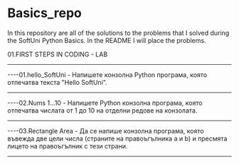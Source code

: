 # Basics_repo
In this repository are all of the solutions to the problems that I solved during the SoftUni Python Basics.
In the README I will place the problems.

01.FIRST STEPS IN CODING - LAB
___________________________________________________________________________________________________________________________
----01.hello_SoftUni - Напишете конзолна Python програма, която отпечатва текста "Hello SoftUni".
___________________________________________________________________________________________________________________________
----02.Nums 1...10 - Напишете Python конзолна програма, която отпечатва числата от 1 до 10 на отделни редове на конзолата.
___________________________________________________________________________________________________________________________
----03.Rectangle Area - Да се напише конзолна програма, която въвежда две цели числа (страните на правоъгълника a и b) и пресмята лицето на правоъгълник с тези страни.
___________________________________________________________________________________________________________________________

